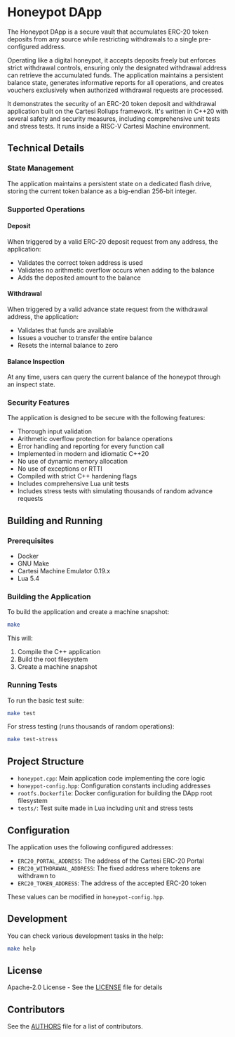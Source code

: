 # Honeypot DApp

The Honeypot DApp is a secure vault that accumulates ERC-20 token deposits from any source while restricting withdrawals to a single pre-configured address.

Operating like a digital honeypot, it accepts deposits freely but enforces strict withdrawal controls, ensuring only the designated withdrawal address can retrieve the accumulated funds.
The application maintains a persistent balance state, generates informative reports for all operations, and creates vouchers exclusively when authorized withdrawal requests are processed.

It demonstrates the security of an ERC-20 token deposit and withdrawal application built on the Cartesi Rollups framework.
It's written in C++20 with several safety and security measures, including comprehensive unit tests and stress tests.
It runs inside a RISC-V Cartesi Machine environment.

## Technical Details

### State Management

The application maintains a persistent state on a dedicated flash drive, storing the current token balance as a big-endian 256-bit integer.

### Supported Operations

#### Deposit

When triggered by a valid ERC-20 deposit request from any address, the application:
- Validates the correct token address is used
- Validates no arithmetic overflow occurs when adding to the balance
- Adds the deposited amount to the balance

#### Withdrawal

When triggered by a valid advance state request from the withdrawal address, the application:
- Validates that funds are available
- Issues a voucher to transfer the entire balance
- Resets the internal balance to zero

#### Balance Inspection

At any time, users can query the current balance of the honeypot through an inspect state.

### Security Features

The application is designed to be secure with the following features:

- Thorough input validation
- Arithmetic overflow protection for balance operations
- Error handling and reporting for every function call
- Implemented in modern and idiomatic C++20
- No use of dynamic memory allocation
- No use of exceptions or RTTI
- Compiled with strict C++ hardening flags
- Includes comprehensive Lua unit tests
- Includes stress tests with simulating thousands of random advance requests

## Building and Running

### Prerequisites

- Docker
- GNU Make
- Cartesi Machine Emulator 0.19.x
- Lua 5.4

### Building the Application

To build the application and create a machine snapshot:

```bash
make
```

This will:
1. Compile the C++ application
2. Build the root filesystem
3. Create a machine snapshot

### Running Tests

To run the basic test suite:

```bash
make test
```

For stress testing (runs thousands of random operations):

```bash
make test-stress
```

## Project Structure

- `honeypot.cpp`: Main application code implementing the core logic
- `honeypot-config.hpp`: Configuration constants including addresses
- `rootfs.Dockerfile`: Docker configuration for building the DApp root filesystem
- `tests/`: Test suite made in Lua including unit and stress tests

## Configuration

The application uses the following configured addresses:

- `ERC20_PORTAL_ADDRESS`: The address of the Cartesi ERC-20 Portal
- `ERC20_WITHDRAWAL_ADDRESS`: The fixed address where tokens are withdrawn to
- `ERC20_TOKEN_ADDRESS`: The address of the accepted ERC-20 token

These values can be modified in `honeypot-config.hpp`.

## Development

You can check various development tasks in the help:

```bash
make help
```

## License

Apache-2.0 License - See the [LICENSE](LICENSE) file for details

## Contributors

See the [AUTHORS](AUTHORS) file for a list of contributors.
